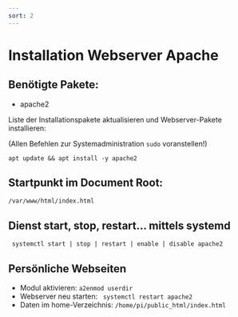 ```yaml
---
sort: 2
---
```


# Installation Webserver Apache

## Benötigte Pakete:
- apache2

Liste der Installationspakete aktualisieren und Webserver-Pakete installieren:

(Allen Befehlen zur Systemadministration ```sudo``` voranstellen!)

```apt update && apt install -y apache2```
## Startpunkt im Document Root: 
```/var/www/html/index.html```

## Dienst start, stop, restart... mittels systemd
``` systemctl start | stop | restart | enable | disable apache2```

## Persönliche Webseiten 
- Modul aktivieren: ```a2enmod userdir```
- Webserver neu starten: ``` systemctl restart apache2```
- Daten im home-Verzeichnis: ```/home/pi/public_html/index.html```


